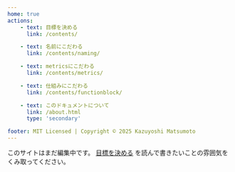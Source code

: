 ```yaml
---
home: true
actions:
    - text: 目標を決める
      link: /contents/

    - text: 名前にこだわる
      link: /contents/naming/

    - text: metricsにこだわる
      link: /contents/metrics/

    - text: 仕組みにこだわる
      link: /contents/functionblock/

    - text: このドキュメントについて
      link: /about.html
      type: 'secondary'

footer: MIT Licensed | Copyright © 2025 Kazuyoshi Matsumoto
---
```


このサイトはまだ編集中です。
[目標を決める](/contents/) を読んで書きたいことの雰囲気をくみ取ってください。
